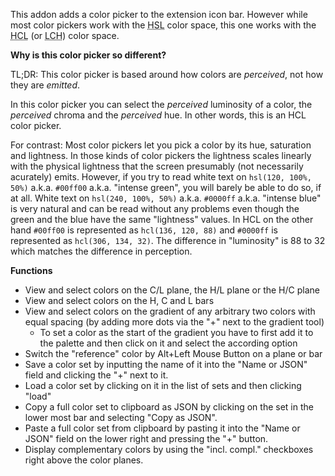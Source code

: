 This addon adds a color picker to the extension icon bar. However while most color pickers work with the <acronym title="Hue Saturation Lightness">HSL</acronym> color space, this one works with the <acronym title="Hue Chroma Luminosity">HCL</acronym> (or <acronym title="Luminosity Chroma Hue">LCH</acronym>) color space.

<b>Why is this color picker so different?</b>

TL;DR: This color picker is based around how colors are <i>perceived</i>, not how they are <i>emitted</i>.

In this color picker you can select the <i>perceived</i> luminosity of a color, the <i>perceived</i> chroma and the <i>perceived</i> hue. In other words, this is an HCL color picker.

For contrast: Most color pickers let you  pick a color by its hue, saturation and lightness. In those kinds of color pickers the lightness scales linearly with the physical lightness that the screen presumably (not necessarily acurately) emits. However, if you try to read white text on <code>hsl(120, 100%, 50%)</code> a.k.a. <code>#00ff00</code> a.k.a. "intense green", you will barely be able to do so, if at all. White text on <code>hsl(240, 100%, 50%)</code> a.k.a. <code>#0000ff</code> a.k.a. "intense blue" is very natural and can be read without any problems even though the green and the blue have the same "lightness" values. In HCL on the other hand <code>#00ff00</code> is represented as <code>hcl(136, 120, 88)</code> and <code>#0000ff</code> is represented as <code>hcl(306, 134, 32)</code>. The difference in "luminosity" is 88 to 32 which matches the difference in perception.

<b>Functions</b>

<ul>
 <li>View and select colors on the C/L plane, the H/L plane or the H/C plane</li>
 <li>View and select colors on the H, C and L bars</li>
 <li>View and select colors on the gradient of any arbitrary two colors with equal spacing (by adding more dots via the "+" next to the gradient tool)
 <ul>
  <li>To set a color as the start of the gradient you have to first add it to the palette and then click on it and select the according option</li>
 </ul>
</li>
 <li>Switch the "reference" color by Alt+Left Mouse Button on a plane or bar</li>
 <li>Save a color set by inputting the name of it into the "Name or JSON" field and clicking the "+" next to it.</li>
 <li>Load a color set by clicking on it in the list of sets and then clicking "load"</li>
 <li>Copy a full color set to clipboard as JSON by clicking on the set in the lower most bar and selecting "Copy as JSON".</li>
 <li>Paste a full color set from clipboard by pasting it into the "Name or JSON" field on the lower right and pressing the "+" button.</li>
 <li>Display complementary colors by using the "incl. compl." checkboxes right above the color planes.</li>
</ul>